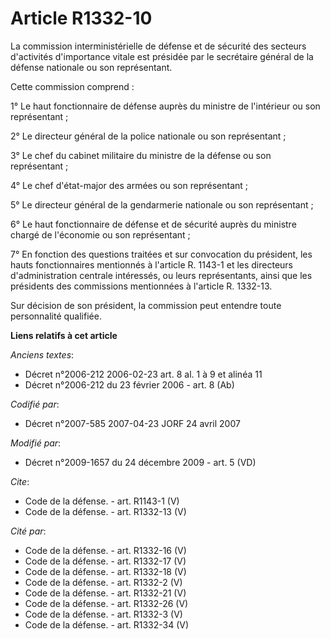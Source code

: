 # Article R1332-10

La commission interministérielle de défense et de sécurité des secteurs d'activités d'importance vitale est présidée par le
secrétaire général de la défense nationale ou son représentant. 

Cette commission comprend : 

1° Le haut fonctionnaire de défense auprès du ministre de l'intérieur ou son représentant ; 

2° Le directeur général de la police nationale ou son représentant ; 

3° Le chef du cabinet militaire du ministre de la défense ou son représentant ; 

4° Le chef d'état-major des armées ou son représentant ; 

5° Le directeur général de la gendarmerie nationale ou son représentant ; 

6° Le haut fonctionnaire de défense et de sécurité auprès du ministre chargé de l'économie ou son représentant ; 

7° En fonction des questions traitées et sur convocation du président, les hauts fonctionnaires mentionnés à l'article R.
1143-1 et les directeurs d'administration centrale intéressés, ou leurs représentants, ainsi que les présidents des
commissions mentionnées à l'article R. 1332-13. 

Sur décision de son président, la commission peut entendre toute personnalité qualifiée.

**Liens relatifs à cet article**

_Anciens textes_:

  - Décret n°2006-212 2006-02-23 art. 8 al. 1 à 9 et alinéa 11
  - Décret n°2006-212 du 23 février 2006 - art. 8 (Ab)

_Codifié par_:

  - Décret n°2007-585 2007-04-23 JORF 24 avril 2007

_Modifié par_:

  - Décret n°2009-1657 du 24 décembre 2009 - art. 5 (VD)

_Cite_:

  - Code de la défense. - art. R1143-1 (V)
  - Code de la défense. - art. R1332-13 (V)

_Cité par_:

  - Code de la défense. - art. R1332-16 (V)
  - Code de la défense. - art. R1332-17 (V)
  - Code de la défense. - art. R1332-18 (V)
  - Code de la défense. - art. R1332-2 (V)
  - Code de la défense. - art. R1332-21 (V)
  - Code de la défense. - art. R1332-26 (V)
  - Code de la défense. - art. R1332-3 (V)
  - Code de la défense. - art. R1332-34 (V)
